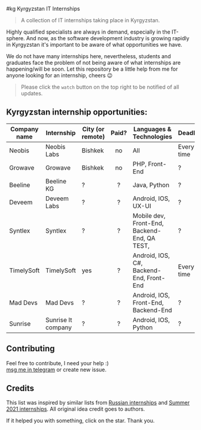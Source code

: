 #kg Kyrgyzstan IT Internships

> A collection of IT internships taking place in Kyrgyzstan.

Highly qualified specialists are always in demand, especially in the IT-sphere. And now, as the software development industry is growing rapidly in Kyrgyzstan it's important to be aware of what opportunities we have.

We do not have many internships here, nevertheless, students and graduates face the problem of not being aware of what internships are happening/will be soon. Let this repository be a little help from me for anyone looking for an internship, cheers 😉

> Please click the `watch` button on the top right to be notified of all updates. 

## Kyrgyzstan internship opportunities:

| Company name     | Internship          | City (or remote) | Paid? | Languages & Technologies                             | Deadline   | Link                                                         |
| ---------------- | ------------------- | ---------------- | :---: | ---------------------------------------------------- | ---------- | ------------------------------------------------------------ |
| Neobis      	   | Neobis Labs         | Bishkek          |   no  | All                                                  | Every-time | [click](https://neobis.kg/clubs)                             |
| Growave          | Growave             | Bishkek           |   no  | PHP, Front-End                                        | ?         | [click](https://www.kg.growave.io/probation)                |
| Beeline          | Beeline  KG         | ?                |   ?   | Java, Python              | ? | [click](https://beeline.kg/ru/stajirovka#bottom)                  |
| Deveem           | Deveem Labs         | ?                |   ?   | Android, IOS, UX-UI            | ? | [click](https://www.instagram.com/deveem.io/)                  |
| Syntlex          | Syntlex              | ?                |   ?   | Mobile dev, Front-End, Backend-End, QA TEST,             | ? | [click](http://www.syntlex.info/vacancy.php)                  |
| TimelySoft       | TimelySoft              | yes               |   ?   | Android, IOS, C#, Backend-End, Front-End           | Every-time | [click](http://timelysoft.net/ru/internship/)                  |
| Mad Devs         | Mad Devs              | ?                |   ?   | Android, IOS, Front-End, Backend-End          | ? | [click](https://maddevs.io/careers/)                  |
| Sunrise          | Sunrise It company              | ?                |   ?   | Android, IOS, Python             | ? | [click](https://docs.google.com/forms/d/e/1FAIpQLSdN5xDlb_d0EMCJy5G_due4gflNhYUTi4MXumzK53NetiVvhw/viewform)                  |

## Contributing

Feel free to contribute, I need your help :)  
[msg me in telegram](https://t.me/doseeare) or create new issue.

## Credits

This list was inspired by similar lists from [Russian internships](https://github.com/MrHakimov/russian-internships) and [Summer 2021 internships](https://github.com/Pitt-CSC/Summer2021-Internships). All original idea credit goes to authors.

If it helped you with something, click on the star. Thank you.

